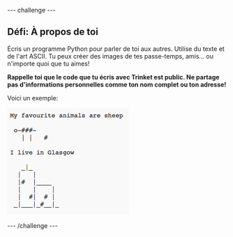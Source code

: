 --- challenge ---
## Défi: À propos de toi
Écris un programme Python pour parler de toi aux autres. Utilise du texte et de l'art ASCII. Tu peux créer des images de tes passe-temps, amis... ou n'importe quoi que tu aimes!

__Rappelle toi que le code que tu écris avec Trinket est public. Ne partage pas d'informations personnelles comme ton nom complet ou ton adresse!__

Voici un exemple:

![screenshot](images/me-about.png)

--- /challenge ---
